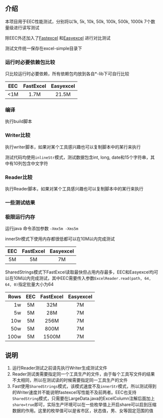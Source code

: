 ## 介绍

本项目用于EEC性能测试，分别将以1k, 5k, 10k, 50k, 100k, 500k, 1000k 7个数量级进行读写测试

除EEC外还加入了[Fastexcel](https://github.com/dhatim/fastexcel) 和[Easyexcel](https://github.com/alibaba/easyexcel) 进行对比测试

测试文件统一保存在excel-simple目录下

### 运行时必要依赖包比较

只比较运行时必要依赖，所有依赖包均放到各自*-lib下可自行比较

| EEC | FastExcel | Easyexcel |
|:---:|:---------:|:---------:|
| <1M | 1.7M      | 21.5M     |

### 编译

执行build脚本

### Writer比较

执行writer脚本，如果对某个工具感兴趣也可以复制脚本中的某行来执行

测试代码均使用`inlineStr`模式，测试数据包含int, long, date和15个字符串，其中有10列包含中文字符

### Reader比较

执行Reader脚本，如果对某个工具感兴趣也可以复制脚本中的某行来执行

### 一些测试结果


### 极限运行内存

运行java 命令添加参数 `-Xmx5m -Xms5m`

innerStr模式下使用内存都很低都可以在10M以内完成测试

| EEC | FastExcel | Easyexcel |
|:---:|:---------:|:---------:|
| 5M  | 5M        | 7M        |

SharedStrings模式下FastExcel读取最快但占用内存最多，EEC和Easyexcel均可以在10M以内完成测试，其中EEC需要传入参数`ExcelReader.read(path, 64, 64, 0)`指定批量大小为64

| Rows | EEC | FastExcel | Easyexcel |
|-----:|:---:|:---------:|:---------:|
| 1w   | 5M  | 32M       | 7M        |
| 5w   | 5M  | 28M       | 7M        |
| 10w  | 5M  | 256M      | 7M        |
| 50w  | 5M  | 800M      | 7M        |
| 100w | 5M  | 1500M     | 7M        |

## 说明

1. 运行Reader测试之前请先执行Writer生成测试文件
2. Reader测试类需要指定同一个工具生产的文件，由于每个工具写文件的结果不太相同，所以在测试读的时候需要指定同一工具生产的文件
3. Fast使用`SharedStrings`模式，该模式速度不及`innerStr`模式，所以测试得到的Writer速度并不能说明fastexcel写性能不及前两者。EEC也支持`SharedString`模式，只需要在LargeData.java的ExcelColumn注解后面加上`share=true`即可，实际生产环境可以在一些枚举值上开启share可以启到压缩数据的作用。这里的枚举值可以是省市区，状态值，男、女等固定范围的值
